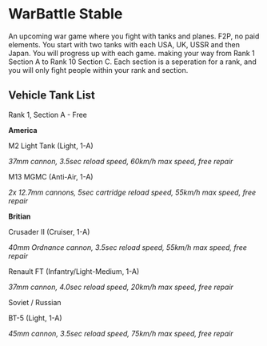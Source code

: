 # WarBattle Stable
An upcoming war game where you fight with tanks and planes. F2P, no paid elements. You start with two tanks with each USA, UK, USSR and then Japan. You will progress up with each game. making your way from Rank 1 Section A to Rank 10 Section C. Each section is a seperation for a rank, and you will only fight people within your rank and section.

## Vehicle Tank List

Rank 1, Section A - Free

**America**

M2 Light Tank (Light, 1-A)

*37mm cannon, 3.5sec reload speed, 60km/h max speed, free repair*

M13 MGMC (Anti-Air, 1-A)

*2x 12.7mm cannons, 5sec cartridge reload speed, 55km/h max speed, free repair*

**Britian**

Crusader II (Cruiser, 1-A)

*40mm Ordnance cannon, 3.5sec reload speed, 55km/h max speed, free repair*

Renault FT (Infantry/Light-Medium, 1-A)

*37mm cannon, 4.0sec reload speed, 20km/h max speed, free repair*

Soviet / Russian

BT-5 (Light, 1-A)

*45mm cannon, 3.5sec reload speed, 75km/h max speed, free repair*
